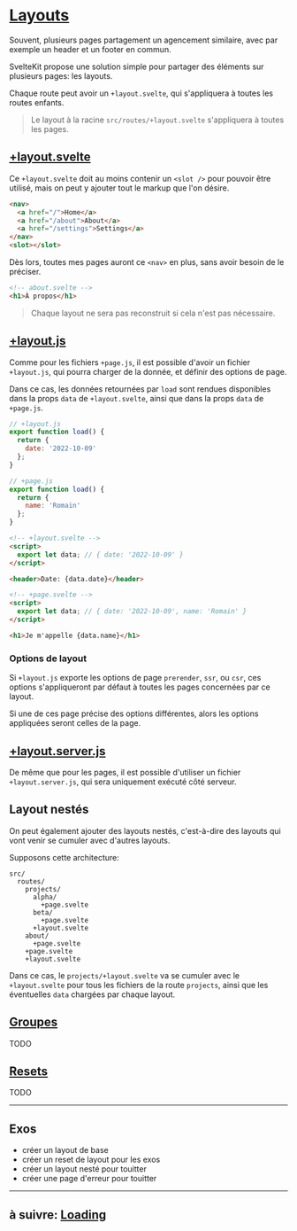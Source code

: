 # [Layouts](https://kit.svelte.dev/docs/routing#layout)

Souvent, plusieurs pages partagement un agencement similaire, avec par exemple un header et un footer en commun.

SvelteKit propose une solution simple pour partager des éléments sur plusieurs pages: les layouts.

Chaque route peut avoir un `+layout.svelte`, qui s'appliquera à toutes les routes enfants.

> Le layout à la racine `src/routes/+layout.svelte` s'appliquera à toutes les pages.

## [+layout.svelte](https://kit.svelte.dev/docs/routing#layout-layout-svelte)

Ce `+layout.svelte` doit au moins contenir un `<slot />` pour pouvoir être utilisé, mais on peut y ajouter tout le markup que l'on désire.

```html
<nav>
  <a href="/">Home</a>
  <a href="/about">About</a>
  <a href="/settings">Settings</a>
</nav>
<slot></slot>
```

Dès lors, toutes mes pages auront ce `<nav>` en plus, sans avoir besoin de le préciser.

```html
<!-- about.svelte -->
<h1>À propos</h1>
```

> Chaque layout ne sera pas reconstruit si cela n'est pas nécessaire.

## [+layout.js](https://kit.svelte.dev/docs/routing#layout-layout-js)

Comme pour les fichiers `+page.js`, il est possible d'avoir un fichier `+layout.js`, qui pourra charger de la donnée, et définir des options de page.

Dans ce cas, les données retournées par `load` sont rendues disponibles dans la props `data` de `+layout.svelte`, ainsi que dans la props `data` de `+page.js`.

```js
// +layout.js
export function load() {
  return {
    date: '2022-10-09'
  };
}
```

```js
// +page.js
export function load() {
  return {
    name: 'Romain'
  };
}
```

```html
<!-- +layout.svelte -->
<script>
  export let data; // { date: '2022-10-09' }
</script>

<header>Date: {data.date}</header>
```

```html
<!-- +page.svelte -->
<script>
  export let data; // { date: '2022-10-09', name: 'Romain' }
</script>

<h1>Je m'appelle {data.name}</h1>
```

### Options de layout

Si `+layout.js` exporte les options de page `prerender`, `ssr`, ou `csr`, ces options s'appliqueront par défaut à toutes les pages concernées par ce layout.

Si une de ces page précise des options différentes, alors les options appliquées seront celles de la page.


## [+layout.server.js](https://kit.svelte.dev/docs/routing#layout-layout-server-js)

De même que pour les pages, il est possible d'utiliser un fichier `+layout.server.js`, qui sera uniquement exécuté côté serveur.


## Layout nestés

On peut également ajouter des layouts nestés, c'est-à-dire des layouts qui vont venir se cumuler avec d'autres layouts.

Supposons cette architecture:

```
src/
  routes/
    projects/
      alpha/
        +page.svelte
      beta/
        +page.svelte
      +layout.svelte
    about/
      +page.svelte
    +page.svelte
    +layout.svelte
```

Dans ce cas, le `projects/+layout.svelte` va se cumuler avec le `+layout.svelte` pour tous les fichiers de la route `projects`, ainsi que les éventuelles `data` chargées par chaque layout.

## [Groupes](https://kit.svelte.dev/docs/advanced-routing#advanced-layouts-group)

TODO

## [Resets](https://kit.svelte.dev/docs/advanced-routing#advanced-layouts-page)

TODO

---

## Exos

- créer un layout de base
- créer un reset de layout pour les exos
- créer un layout nesté pour touitter
- créer une page d'erreur pour touitter

---

## à suivre: [Loading](./6-5_loading.md)
